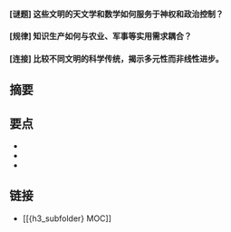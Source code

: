 #### [谜题] 这些文明的天文学和数学如何服务于神权和政治控制？


#### [规律] 知识生产如何与农业、军事等实用需求耦合？


#### [连接] 比较不同文明的科学传统，揭示多元性而非线性进步。


## 摘要


## 要点

- 
- 
- 

## 链接

- [[{h3_subfolder} MOC]]
